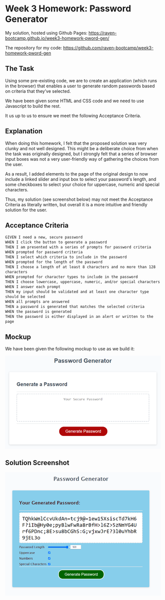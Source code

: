 # Week 3 Homework: Password Generator

My solution, hosted using Github Pages:
https://raven-bootcamp.github.io/week3-homework-pword-gen/

The repository for my code: 
https://github.com/raven-bootcamp/week3-homework-pword-gen

## The Task
Using some pre-existing code, we are to create an application (which runs in the browser) that enables a user to generate random passwords based on criteria that they’ve selected.

We have been given some HTML and CSS code and we need to use Javascript to build the rest.

It us up to us to ensure we meet the following Acceptance Criteria.

## Explanation
When doing this homework, I felt that the proposed solution was very clunky and not well designed.  This might be a deliberate choice from when the task was originally designed, but I strongly felt that a series of browser input boxes was not a very user-friendly way of gathering the choices from the user.

As a result, I added elements to the page of the original design to now include a linked slider and input box to select your password's length, and some checkboxes to select your choice for uppercase, numeric and special characters.

Thus, my solution (see screenshot below) may not meet the Acceptance Criteria as literally written, but overall it is a more intuitive and friendly solution for the user.

## Acceptance Criteria

```
GIVEN I need a new, secure password
WHEN I click the button to generate a password
THEN I am presented with a series of prompts for password criteria
WHEN prompted for password criteria
THEN I select which criteria to include in the password
WHEN prompted for the length of the password
THEN I choose a length of at least 8 characters and no more than 128 characters
WHEN prompted for character types to include in the password
THEN I choose lowercase, uppercase, numeric, and/or special characters
WHEN I answer each prompt
THEN my input should be validated and at least one character type should be selected
WHEN all prompts are answered
THEN a password is generated that matches the selected criteria
WHEN the password is generated
THEN the password is either displayed in an alert or written to the page
```
## Mockup
We have been given the following mockup to use as we build it:

![image](assets/screenshots/03-javascript-homework-demo.png)

## Solution Screenshot

![image](assets/screenshots/solution-pword-gen.png)
